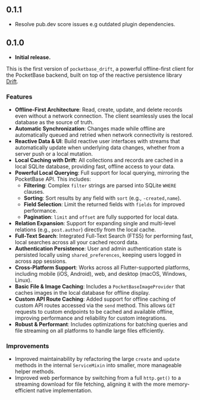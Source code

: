 ## 0.1.1

* Resolve pub.dev score issues e.g outdated plugin dependencies.

## 0.1.0

*   **Initial release.**

This is the first version of `pocketbase_drift`, a powerful offline-first client for the PocketBase backend, built on top of the reactive persistence library [Drift](https://drift.simonbinder.eu).

### Features

*   **Offline-First Architecture**: Read, create, update, and delete records even without a network connection. The client seamlessly uses the local database as the source of truth.
*   **Automatic Synchronization**: Changes made while offline are automatically queued and retried when network connectivity is restored.
*   **Reactive Data & UI**: Build reactive user interfaces with streams that automatically update when underlying data changes, whether from a server push or a local mutation.
*   **Local Caching with Drift**: All collections and records are cached in a local SQLite database, providing fast, offline access to your data.
*   **Powerful Local Querying**: Full support for local querying, mirroring the PocketBase API. This includes:
    *   **Filtering**: Complex `filter` strings are parsed into SQLite `WHERE` clauses.
    *   **Sorting**: Sort results by any field with `sort` (e.g., `-created,name`).
    *   **Field Selection**: Limit the returned fields with `fields` for improved performance.
    *   **Pagination**: `limit` and `offset` are fully supported for local data.
*   **Relation Expansion**: Support for expanding single and multi-level relations (e.g., `post.author`) directly from the local cache.
*   **Full-Text Search**: Integrated Full-Text Search (FTS5) for performing fast, local searches across all your cached record data.
*   **Authentication Persistence**: User and admin authentication state is persisted locally using `shared_preferences`, keeping users logged in across app sessions.
*   **Cross-Platform Support**: Works across all Flutter-supported platforms, including mobile (iOS, Android), web, and desktop (macOS, Windows, Linux).
*   **Basic File & Image Caching**: Includes a `PocketBaseImageProvider` that caches images in the local database for offline display.
*   **Custom API Route Caching**: Added support for offline caching of custom API routes accessed via the `send` method. This allows `GET` requests to custom endpoints to be cached and available offline, improving performance and reliability for custom integrations.
*   **Robust & Performant**: Includes optimizations for batching queries and file streaming on all platforms to handle large files efficiently.

### Improvements

*   Improved maintainability by refactoring the large `create` and `update` methods in the internal `ServiceMixin` into smaller, more manageable helper methods.
*   Improved web performance by switching from a full `http.get()` to a streaming download for file fetching, aligning it with the more memory-efficient native implementation.